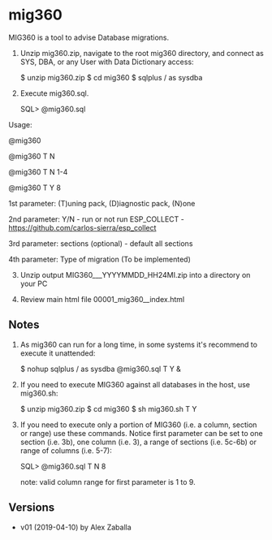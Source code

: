 # mig360

MIG360 is a tool to advise Database migrations.

1. Unzip mig360.zip, navigate to the root mig360 directory, and connect as SYS, 
   DBA, or any User with Data Dictionary access:

   $ unzip mig360.zip
   $ cd mig360
   $ sqlplus / as sysdba

2. Execute mig360.sql.

   SQL> @mig360.sql


Usage: 

@mig360

@mig360 T N

@mig360 T N 1-4

@mig360 T Y 8


1st parameter: (T)uning pack, (D)iagnostic pack, (N)one

2nd parameter: Y/N - run or not run ESP_COLLECT - https://github.com/carlos-sierra/esp_collect

3rd parameter: sections (optional) - default all sections

4th parameter: Type of migration (To be implemented)



3. Unzip output MIG360_<dbname>_<host>_YYYYMMDD_HH24MI.zip into a directory on your PC

4. Review main html file 00001_mig360_<dbname>_index.html



## Notes ##

1. As mig360 can run for a long time, in some systems it's recommend to execute it unattended:

   $ nohup sqlplus / as sysdba @mig360.sql T Y &

2. If you need to execute MIG360 against all databases in the host, use mig360.sh:

   $ unzip mig360.zip
   $ cd mig360
   $ sh mig360.sh T Y
   
3. If you need to execute only a portion of MIG360 (i.e. a column, section or range) use 
   these commands. Notice first parameter can be set to one section (i.e. 3b),
   one column (i.e. 3), a range of sections (i.e. 5c-6b) or range of columns (i.e. 5-7):

   SQL> @mig360.sql T N 8
   
   note: valid column range for first parameter is 1 to 9. 


## Versions ##
* v01 (2019-04-10) by Alex Zaballa
